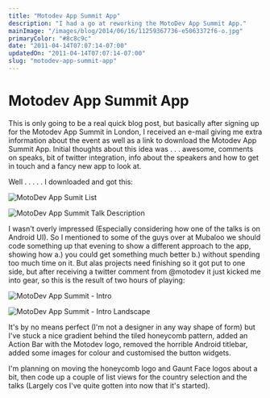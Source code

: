 ```yaml
---
title: "Motodev App Summit App"
description: "I had a go at reworking the MotoDev App Summit App."
mainImage: "/images/blog/2014/06/16/11259367736-e5063372f6-o.jpg"
primaryColor: "#8c8c9c"
date: "2011-04-14T07:07:14-07:00"
updatedOn: "2011-04-14T07:07:14-07:00"
slug: "motodev-app-summit-app"
---
```


# Motodev App Summit App

This is only going to be a real quick blog post, but basically after signing up for the Motodev App Summit in London, I received an e-mail giving me extra information about the event as well as a link to download the Motodev App Summit App. Initial thoughts about this idea was . . . awesome, comments on speaks, bit of twitter integration, info about the speakers and how to get in touch and a fancy new app to look at.

Well . . . . . I downloaded and got this:

![MotoDev App Sumit List](/images/blog/2011/04/ss-0-320-480-160-0-652b37654ba712cf44fcac42b8a99f6c5210170d.jpg)

![MotoDev App Summit Talk Description](/images/blog/2011/04/ss-1-320-480-160-0-48a7e896fb928026c0684702297cfe68d30eb242.jpg)

I wasn't overly impressed (Especially considering how one of the talks is on Android UI). So I mentioned to some of the guys over at Mubaloo we should code something up that evening to show a different approach to the app, showing how a.) you could get something much better b.) without spending too much time on it. But alas projects need finishing so it got put to one side, but after receiving a twitter comment from @motodev it just kicked me into gear, so this is the result of two hours of playing:

![MotoDev App Summit - Intro](/images/blog/2011/04/Motodev-One.png)

![MotoDev App Summit - Intro Landscape](/images/blog/2011/04/Motodev-Two.png)

It's by no means perfect (I'm not a designer in any way shape of form) but I've stuck a nice gradient behind the tiled honeycomb pattern, added an Action Bar with the Motodev logo, removed the horrible Android titlebar, added some images for colour and customised the button widgets.

I'm planning on moving the honeycomb logo and Gaunt Face logos about a bit, then code up a couple of list views for the country selection and the talks (Largely cos I've quite gotten into now that it's started).

